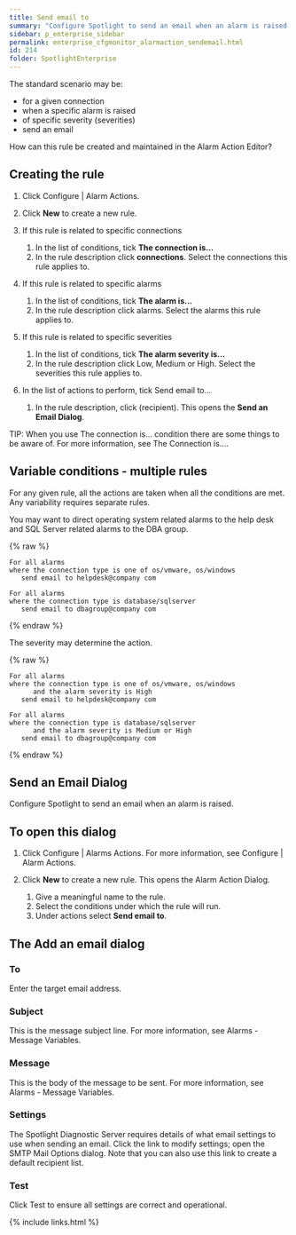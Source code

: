 ```yaml
---
title: Send email to
summary: "Configure Spotlight to send an email when an alarm is raised."
sidebar: p_enterprise_sidebar
permalink: enterprise_cfgmonitor_alarmaction_sendemail.html
id: 214
folder: SpotlightEnterprise
---
```




The standard scenario may be:
* for a given connection
* when a specific alarm is raised
* of specific severity (severities)
* send an email

How can this rule be created and maintained in the Alarm Action Editor?



## Creating the rule

1. Click Configure \| Alarm Actions.
2. Click **New** to create a new rule.
3. If this rule is related to specific connections

   1. In the list of conditions, tick **The connection is...**
   2. In the rule description click **connections**. Select the connections this rule applies to.

4. If this rule is related to specific alarms

   1. In the list of conditions, tick **The alarm is...**
   2. In the rule description click alarms. Select the alarms this rule applies to.

5. If this rule is related to specific severities

   1. In the list of conditions, tick **The alarm severity is...**
   2. In the rule description click Low, Medium or High. Select the severities this rule applies to.

6. In the list of actions to perform, tick Send email to...

   1. In the rule description, click (recipient). This opens the **Send an Email Dialog**.


TIP: When you use The connection is... condition there are some things to be aware of. For more information, see The Connection is….


## Variable conditions - multiple rules

For any given rule, all the actions are taken when all the conditions are met. Any variability requires separate rules.

You may want to direct operating system related alarms to the help desk and SQL Server related alarms to the DBA group.

{% raw %}
```
For all alarms
where the connection type is one of os/vmware, os/windows
   send email to helpdesk@company com

For all alarms
where the connection type is database/sqlserver
   send email to dbagroup@company com
```
{% endraw %}

The severity may determine the action.


{% raw %}
```
For all alarms
where the connection type is one of os/vmware, os/windows
      and the alarm severity is High
   send email to helpdesk@company com

For all alarms
where the connection type is database/sqlserver
      and the alarm severity is Medium or High
   send email to dbagroup@company com
```
{% endraw %}

## Send an Email Dialog

Configure Spotlight to send an email when an alarm is raised.

## To open this dialog

1. Click Configure \| Alarms Actions. For more information, see Configure \| Alarm Actions.
2. Click **New** to create a new rule. This opens the Alarm Action Dialog.

   1. Give a meaningful name to the rule.
   2. Select the conditions under which the rule will run.
   3. Under actions select **Send email to**.


## The Add an email dialog


### To

Enter the target email address.

### Subject

This is the message subject line. For more information, see Alarms - Message Variables.

### Message

This is the body of the message to be sent. For more information, see Alarms - Message Variables.

### Settings

The Spotlight Diagnostic Server requires details of what email settings to use when sending an email. Click the link to modify settings; open the SMTP Mail Options dialog. Note that you can also use this link to create a default recipient list.

### Test

Click Test to ensure all settings are correct and operational.




{% include links.html %}
